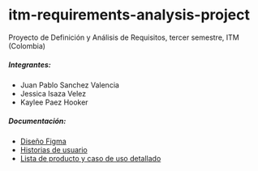 # itm-requirements-analysis-project

Proyecto de Definición y Análisis de Requisitos, tercer semestre, ITM (Colombia)

##### Integrantes:
- Juan Pablo Sanchez Valencia
- Jessica Isaza Velez
- Kaylee Paez Hooker


##### Documentación:

- [Diseño Figma](https://www.figma.com/proto/I49qFxhqSMVjoAnKu3IXON/Figma-basics?node-id=621-23&node-type=canvas&scaling=scale-down&content-scaling=fixed&page-id=1669%3A162202&starting-point-node-id=621%3A23)
- [Historias de usuario](https://correoitmedu-my.sharepoint.com/:x:/g/personal/kayleepaez1121388_correo_itm_edu_co/ERBVh-iTFzxNhDPe9lSB-JgBeHJ4hrxR0AJvKRwzh5n7EA?e=3QfHZU)
- [Lista de producto y caso de uso detallado](https://correoitmedu-my.sharepoint.com/:x:/g/personal/jessicaisaza1123203_correo_itm_edu_co/EVa0lBmg4pVOr84mDaW6J_kBZjbCSwOUG-DlLlPfvmYQjw?e=R5olqZ)
